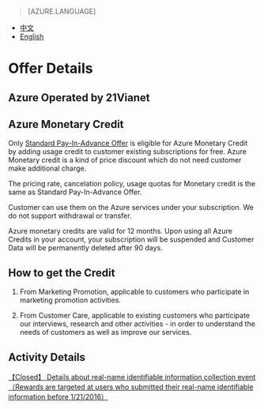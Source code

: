 <properties
	pageTitle="Offer Details | Azure"
    description="Offer Details - Azure Monetary Credit"
    services=""
    documentationCenter=""
    authors=""
    manager=""
    editor=""
    tags=""/>

<tags ms.service="legal-en" ms.date="" wacn.date="" wacn.lang="en"/>

> [AZURE.LANGUAGE]
- [中文](/offers/azure-monetary-credit/)
- [English](/offers/azure-monetary-credit-en/)
# Offer Details

## Azure Operated by 21Vianet

## Azure Monetary Credit

Only [Standard Pay-In-Advance Offer](/offers/ms-mc-arz-33p/) is eligible for Azure Monetary Credit by adding usage credit to customer existing subscriptions for free. Azure Monetary credit is a kind of price discount which do not need customer make additional charge.

The pricing rate, cancelation policy, usage quotas for Monetary credit is the same as Standard Pay-In-Advance Offer.

Customer can use them on the Azure services under your subscription. We do not support withdrawal or transfer. 

Azure monetary credits are valid for 12 months. Upon using all Azure Credits in your account, your subscription will be suspended and Customer Data will be permanently deleted after 90 days.

## How to get the Credit

1. From Marketing Promotion, applicable to customers who participate in marketing promotion activities.

2. From Customer Care, applicable to existing customers who participate our interviews, research and other activities - in order to understand the needs of customers as well as improve our services.

## Activity Details

[【Closed】 Details about real-name identifiable information collection event （Rewards are targeted at users who submitted their real-name identifiable information before 1/21/2016）](/support/announcement/real-name-announcement/)
